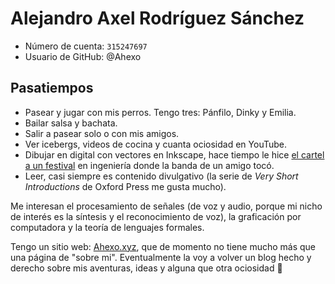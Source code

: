 # Alejandro Axel Rodríguez Sánchez

- Número de cuenta: `315247697`
- Usuario de GitHub: @Ahexo

## Pasatiempos

- Pasear y jugar con mis perros. Tengo tres: Pánfilo, Dinky y Emilia.
- Bailar salsa y bachata.
- Salir a pasear solo o con mis amigos.
- Ver icebergs, videos de cocina y cuanta ociosidad en YouTube.
- Dibujar en digital con vectores en Inkscape, hace tiempo le hice [el cartel a un festival](https://dribbble.com/shots/18378851-M-sica-Contra-El-Olvido-2019-Flyer) en ingeniería donde la banda de un amigo tocó.
- Leer, casi siempre es contenido divulgativo (la serie de *Very Short Introductions* de Oxford Press me gusta mucho).

Me interesan el procesamiento de señales (de voz y audio, porque mi nicho de interés es la síntesis y el reconocimiento de voz), la graficación por computadora y la teoría de lenguajes formales.

Tengo un sitio web: [Ahexo.xyz](https://ahexo.xyz), que de momento no tiene mucho más que una página de "sobre mi". Eventualmente la voy a volver un blog hecho y derecho sobre mis aventuras, ideas y alguna que otra ociosidad 🤠
